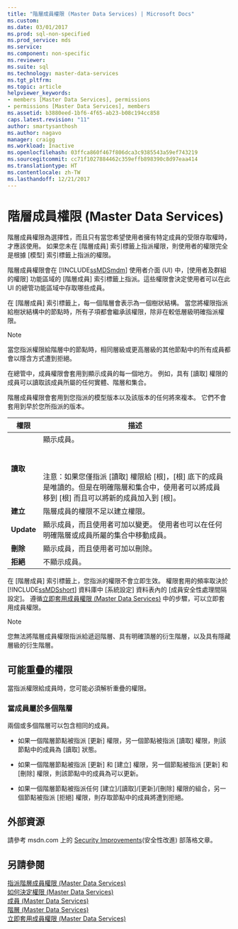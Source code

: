 ```yaml
---
title: "階層成員權限 (Master Data Services) | Microsoft Docs"
ms.custom: 
ms.date: 03/01/2017
ms.prod: sql-non-specified
ms.prod_service: mds
ms.service: 
ms.component: non-specific
ms.reviewer: 
ms.suite: sql
ms.technology: master-data-services
ms.tgt_pltfrm: 
ms.topic: article
helpviewer_keywords:
- members [Master Data Services], permissions
- permissions [Master Data Services], members
ms.assetid: b3880eed-1bf6-4f65-ab23-b08c194cc858
caps.latest.revision: "11"
author: smartysanthosh
ms.author: nagavo
manager: craigg
ms.workload: Inactive
ms.openlocfilehash: 03ffca860f467f806dca3c9385543a59ef743219
ms.sourcegitcommit: cc71f1027884462c359effb898390c8d97eaa414
ms.translationtype: HT
ms.contentlocale: zh-TW
ms.lasthandoff: 12/21/2017
---
```

# <a name="hierarchy-member-permissions-master-data-services"></a>階層成員權限 (Master Data Services)
  階層成員權限為選擇性，而且只有當您希望使用者擁有特定成員的受限存取權時，才應該使用。 如果您未在 [階層成員] 索引標籤上指派權限，則使用者的權限完全是根據 [模型] 索引標籤上指派的權限。  
  
 階層成員權限會在 [!INCLUDE[ssMDSmdm](../includes/ssmdsmdm-md.md)] 使用者介面 (UI) 中，[使用者及群組的權限] 功能區域的 [階層成員] 索引標籤上指派。這些權限會決定使用者可以在此 UI 的總管功能區域中存取哪些成員。  
  
 在 [階層成員] 索引標籤上，每一個階層會表示為一個樹狀結構。 當您將權限指派給樹狀結構中的節點時，所有子項都會繼承該權限，除非在較低層級明確指派權限。  
  
> [!NOTE]  
>  當您指派權限給階層中的節點時，相同層級或更高層級的其他節點中的所有成員都會以隱含方式遭到拒絕。  
  
 在總管中，成員權限會套用到顯示成員的每一個地方。 例如，具有 [讀取] 權限的成員可以讀取該成員所屬的任何實體、階層和集合。  
  
 階層成員權限會套用到您指派的模型版本以及該版本的任何將來複本。 它們不會套用到早於您所指派的版本。  
  
|權限|描述|  
|----------------|-----------------|  
|**讀取**|顯示成員。<br /><br /> <br /><br /> 注意：如果您僅指派 [讀取] 權限給 [根]，[根] 底下的成員是唯讀的。但是在明確階層和集合中，使用者可以將成員移到 [根] 而且可以將新的成員加入到 [根]。|  
|**建立**|階層成員的權限不足以建立權限。|  
|**Update**|顯示成員，而且使用者可加以變更。 使用者也可以在任何明確階層或成員所屬的集合中移動成員。|  
|**刪除**|顯示成員，而且使用者可加以刪除。|  
|**拒絕**|不顯示成員。|  
  
 在 [階層成員] 索引標籤上，您指派的權限不會立即生效。 權限套用的頻率取決於 [!INCLUDE[ssMDSshort](../includes/ssmdsshort-md.md)] 資料庫中 [系統設定] 資料表內的 [成員安全性處理間隔設定]。 遵循[立即套用成員權限 &#40;Master Data Services&#41;](../master-data-services/immediately-apply-member-permissions-master-data-services.md) 中的步驟，可以立即套用成員權限。  
  
> [!NOTE]  
>  您無法將階層成員權限指派給遞迴階層、具有明確頂層的衍生階層，以及具有隱藏層級的衍生階層。  
  
## <a name="possible-overlapping-permissions"></a>可能重疊的權限  
 當指派權限給成員時，您可能必須解析重疊的權限。  
  
### <a name="when-a-member-belongs-to-multiple-hierarchies"></a>當成員屬於多個階層  
 兩個或多個階層可以包含相同的成員。  
  
-   如果一個階層節點被指派 [更新] 權限，另一個節點被指派 [讀取] 權限，則該節點中的成員為 [讀取] 狀態。  
  
-   如果一個階層節點被指派 [更新] 和 [建立] 權限，另一個節點被指派 [更新] 和 [刪除] 權限，則該節點中的成員為可以更新。  
  
-   如果一個階層節點被指派任何 [建立]/[讀取]/[更新]/[刪除] 權限的組合，另一個節點被指派 [拒絕] 權限，則存取節點中的成員將遭到拒絕。  
  
## <a name="external-resources"></a>外部資源  
 請參考 msdn.com 上的 [Security Improvements](http://go.microsoft.com/fwlink/p/?LinkId=615376)(安全性改進) 部落格文章。  
  
## <a name="see-also"></a>另請參閱  
 [指派階層成員權限 &#40;Master Data Services&#41;](../master-data-services/assign-hierarchy-member-permissions-master-data-services.md)   
 [如何決定權限 &#40;Master Data Services&#41;](../master-data-services/how-permissions-are-determined-master-data-services.md)   
 [成員 &#40;Master Data Services&#41;](../master-data-services/members-master-data-services.md)   
 [階層 &#40;Master Data Services&#41;](../master-data-services/hierarchies-master-data-services.md)   
 [立即套用成員權限 &#40;Master Data Services&#41;](../master-data-services/immediately-apply-member-permissions-master-data-services.md)  
  
  
